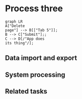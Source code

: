 # Process three

``` mermaid
graph LR
A["Delete 
page"] --> B[["Tab 5"]];
B --> C["Submit"];;
C --> D[/"App does 
its thing"/];
```

## Data import and export

## System processing

## Related tasks
